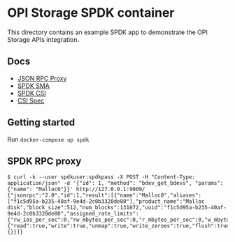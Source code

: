 # OPI Storage SPDK container

This directory contains an example SPDK app to demonstrate the OPI Storage APIs integration.

## Docs

* [JSON RPC Proxy](https://spdk.io/doc/jsonrpc_proxy.html)
* [SPDK SMA](https://github.com/spdk/spdk/tree/master/python/spdk/sma)
* [SPDK CSI](https://github.com/spdk/spdk-csi/blob/master/deploy/spdk/Dockerfile)
* [CSI Spec](https://github.com/container-storage-interface/spec/blob/master/spec.md)

## Getting started

Run `docker-compose up spdk`

## SPDK RPC proxy

```text
$ curl -k --user spdkuser:spdkpass -X POST -H "Content-Type: application/json" -d '{"id": 1, "method": "bdev_get_bdevs", "params": {"name": "Malloc0"}}' http://127.0.0.1:9009/
{"jsonrpc":"2.0","id":1,"result":[{"name":"Malloc0","aliases":["f1c5d95a-b235-40af-9e4d-2c0b3320de80"],"product_name":"Malloc disk","block_size":512,"num_blocks":131072,"uuid":"f1c5d95a-b235-40af-9e4d-2c0b3320de80","assigned_rate_limits":{"rw_ios_per_sec":0,"rw_mbytes_per_sec":0,"r_mbytes_per_sec":0,"w_mbytes_per_sec":0},"claimed":false,"zoned":false,"supported_io_types":{"read":true,"write":true,"unmap":true,"write_zeroes":true,"flush":true,"reset":true,"nvme_admin":false,"nvme_io":false},"driver_specific":{}}]}
```
